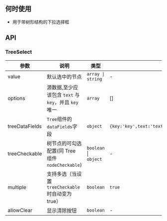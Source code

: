 ## 何时使用

- 用于带树形结构的下拉选择框

## API

### TreeSelect

| 参数 | 说明 | 类型 | 默认值 |
| --- | --- | --- | --- |
| value | 默认选中的节点 | `array \| string ` | - |
| options | 源数据,至少应该包含 `text` 与 `key`，并且 `key` 唯一 | `array ` | [] |
| treeDataFields | `Tree`组件的`dataFields`字段 | `object ` | `{key:'key',text:'text',children:'children',parentKey:'parentKey'}` |
| treeCheckable | 树节点的可勾选配置(同 Tree 组件`nodeCheckable`) | `boolean` \| `object` | - |
| multiple | 支持多选（当设置 `treeCheckable` 时自动变为 true） | `boolean ` | `true` |
| allowClear | 显示清除按钮 | `boolean` | - |
